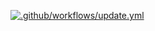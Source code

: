 [![.github/workflows/update.yml](https://github.com/learnwithums/Test/actions/workflows/update.yml/badge.svg)](https://github.com/learnwithums/Test/actions/workflows/update.yml)
